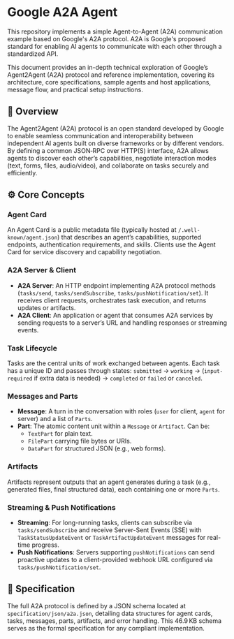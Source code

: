 # Google A2A Agent

This repository implements a simple Agent-to-Agent (A2A) communication example based on Google's A2A protocol. A2A is Google's proposed standard for enabling AI agents to communicate with each other through a standardized API.

This document provides an in-depth technical exploration of Google’s Agent2Agent (A2A) protocol and reference implementation, covering its architecture, core specifications, sample agents and host applications, message flow, and practical setup instructions.

## 📝 Overview

The Agent2Agent (A2A) protocol is an open standard developed by Google to enable seamless communication and interoperability between independent AI agents built on diverse frameworks or by different vendors. By defining a common JSON‑RPC over HTTP(S) interface, A2A allows agents to discover each other’s capabilities, negotiate interaction modes (text, forms, files, audio/video), and collaborate on tasks securely and efficiently.

## ⚙️ Core Concepts

### Agent Card

An Agent Card is a public metadata file (typically hosted at `/.well-known/agent.json`) that describes an agent’s capabilities, supported endpoints, authentication requirements, and skills. Clients use the Agent Card for service discovery and capability negotiation.
### A2A Server & Client

- **A2A Server**: An HTTP endpoint implementing A2A protocol methods (`tasks/send`, `tasks/sendSubscribe`, `tasks/pushNotification/set`). It receives client requests, orchestrates task execution, and returns updates or artifacts.
- **A2A Client**: An application or agent that consumes A2A services by sending requests to a server’s URL and handling responses or streaming events.

### Task Lifecycle

Tasks are the central units of work exchanged between agents. Each task has a unique ID and passes through states: `submitted` → `working` → (`input-required` if extra data is needed) → `completed` or `failed` or `canceled`.

### Messages and Parts

- **Message**: A turn in the conversation with roles (`user` for client, `agent` for server) and a list of `Parts`.
- **Part**: The atomic content unit within a `Message` or `Artifact`. Can be:
  - `TextPart` for plain text.
  - `FilePart` carrying file bytes or URIs.
  - `DataPart` for structured JSON (e.g., web forms).

### Artifacts

Artifacts represent outputs that an agent generates during a task (e.g., generated files, final structured data), each containing one or more `Parts`.

### Streaming & Push Notifications

- **Streaming**: For long-running tasks, clients can subscribe via `tasks/sendSubscribe` and receive Server-Sent Events (SSE) with `TaskStatusUpdateEvent` or `TaskArtifactUpdateEvent` messages for real-time progress.
- **Push Notifications**: Servers supporting `pushNotifications` can send proactive updates to a client-provided webhook URL configured via `tasks/pushNotification/set`.

## 📜 Specification

The full A2A protocol is defined by a JSON schema located at `specification/json/a2a.json`, detailing data structures for agent cards, tasks, messages, parts, artifacts, and error handling. This 46.9 KB schema serves as the formal specification for any compliant implementation.
